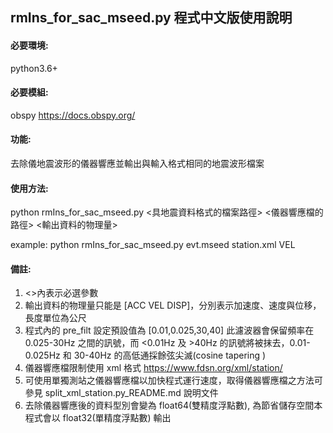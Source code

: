 ## rmIns_for_sac_mseed.py 程式中文版使用說明
#### 必要環境:
python3.6+
#### 必要模組:
obspy https://docs.obspy.org/
#### 功能:
去除儀地震波形的儀器響應並輸出與輸入格式相同的地震波形檔案
#### 使用方法:
python rmIns_for_sac_mseed.py <具地震資料格式的檔案路徑> <儀器響應檔的路徑> <輸出資料的物理量>

example: python rmIns_for_sac_mseed.py evt.mseed station.xml VEL
#### 備註:
1. <>內表示必選參數
2. 輸出資料的物理量只能是 [ACC VEL DISP]，分別表示加速度、速度與位移，長度單位為公尺
3. 程式內的 pre_filt 設定預設值為 [0.01,0.025,30,40] 此濾波器會保留頻率在 0.025-30Hz 之間的訊號，而 <0.01Hz 及 >40Hz 的訊號將被抹去，0.01-0.025Hz 和 30-40Hz 的高低通採餘弦尖滅(cosine tapering	)
4. 儀器響應檔限制使用 xml 格式 https://www.fdsn.org/xml/station/
5. 可使用單獨測站之儀器響應檔以加快程式運行速度，取得儀器響應檔之方法可參見 split_xml_station.py_README.md 說明文件
6. 去除儀器響應後的資料型別會變為 float64(雙精度浮點數), 為節省儲存空間本程式會以 float32(單精度浮點數) 輸出
